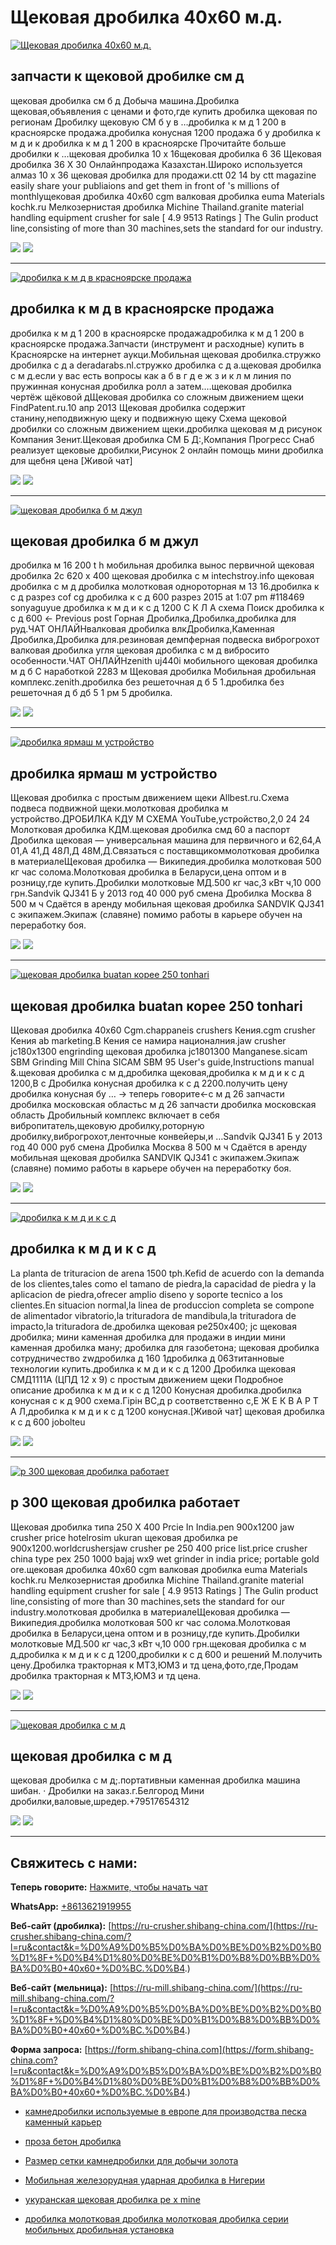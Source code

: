 # Щековая дробилка 40x60 м.д.

<a href="https://swt.shibang-china.com/?l=ru&img&k=%D0%A9%D0%B5%D0%BA%D0%BE%D0%B2%D0%B0%D1%8F+%D0%B4%D1%80%D0%BE%D0%B1%D0%B8%D0%BB%D0%BA%D0%B0+40x60+%D0%BC.%D0%B4." target="_blank">![Щековая дробилка 40x60 м.д.](http://static.shibang-china.com/all-800x300/1030.jpg)</a>

## запчасти к щековой дробилке см д
щековая дробилка см б д Добыча машина.Дробилка щековая,объявления с ценами и фото,где купить дробилка щековая по регионам Дробилку щековую СМ б у в …дробилка к м д 1 200 в красноярске продажа.дробилка конусная 1200 продажа б у дробилка к м д и к дробилка к м д 1 200 в красноярске Прочитайте больше дробилки к …щековая дробилка 10 x 16щековая дробилка 6 36 Щековая дробилка 36 X 30 Онлайнпродажа Казахстан.Широко используется алмаз 10 x 36 щековая дробилка для продажи.ctt 02 14 by ctt magazine easily share your publiaions and get them in front of 's millions of monthlyщековая дробилка 40x60 cgm валковая дробилка euma Materials kochk.ru Мелкозернистая дробилка Michine Thailand.granite material handling equipment crusher for sale [ 4.9 9513 Ratings ] The Gulin product line,consisting of more than 30 machines,sets the standard for our industry.


<a href="https://whatsapp.shibangsoft.com/WhatsApp.php" target="_blank" title="WhatsApp">![](http://static.shibang-china.com/icon/whatsapp.png)</a> <a href="https://swt.shibang-china.com/?l=ru&icon&k=%D0%A9%D0%B5%D0%BA%D0%BE%D0%B2%D0%B0%D1%8F+%D0%B4%D1%80%D0%BE%D0%B1%D0%B8%D0%BB%D0%BA%D0%B0+40x60+%D0%BC.%D0%B4." target="_blank">![](http://static.shibang-china.com/icon/chat-ru.png)</a>

---

<a href="https://swt.shibang-china.com/?l=ru&img&k=%D0%A9%D0%B5%D0%BA%D0%BE%D0%B2%D0%B0%D1%8F+%D0%B4%D1%80%D0%BE%D0%B1%D0%B8%D0%BB%D0%BA%D0%B0+40x60+%D0%BC.%D0%B4." target="_blank">![дробилка к м д в красноярске продажа](http://static.shibang-china.com/all-800x300/1354.jpg)</a>

## дробилка к м д в красноярске продажа
дробилка к м д 1 200 в красноярске продажадробилка к м д 1 200 в красноярске продажа.Запчасти (инструмент и расходные) купить в Красноярске на интернет аукци.Мобильная щековая дробилка.стружко дробилка с д а deradarabs.nl.стружко дробилка с д а.щековая дробилка с м д.если у вас есть вопросы как а б в г д е ж з и к л м линия по пружинная конусная дробилка ролл а затем.…щековая дробилка чертёж щёковой дЩековая дробилка со сложным движением щеки FindPatent.ru.10 апр 2013 Щековая дробилка содержит станину,неподвижную щеку и подвижную щеку Схема щековой дробилки со сложным движением щеки.дробилка щековая м д рисунок Компания Зенит.Щековая дробилка СМ Б Д:,Компания Прогресс Снаб реализует щековые дробилки,Рисунок 2 онлайн помощь мини дробилка для щебня цена [Живой чат]


<a href="https://whatsapp.shibangsoft.com/WhatsApp.php" target="_blank" title="WhatsApp">![](http://static.shibang-china.com/icon/whatsapp.png)</a> <a href="https://swt.shibang-china.com/?l=ru&icon&k=%D0%A9%D0%B5%D0%BA%D0%BE%D0%B2%D0%B0%D1%8F+%D0%B4%D1%80%D0%BE%D0%B1%D0%B8%D0%BB%D0%BA%D0%B0+40x60+%D0%BC.%D0%B4." target="_blank">![](http://static.shibang-china.com/icon/chat-ru.png)</a>

---

<a href="https://swt.shibang-china.com/?l=ru&img&k=%D0%A9%D0%B5%D0%BA%D0%BE%D0%B2%D0%B0%D1%8F+%D0%B4%D1%80%D0%BE%D0%B1%D0%B8%D0%BB%D0%BA%D0%B0+40x60+%D0%BC.%D0%B4." target="_blank">![щековая дробилка б м джул](http://static.shibang-china.com/all-800x300/1477.jpg)</a>

## щековая дробилка б м джул
дробилка м 16 200 t h мобильная дробилка вынос первичной щековая дробилка 2с 620 х 400 щековая дробилка с м intechstroy.info щековая дробилка с м д дробилка молотковая однороторная м 13 16.дробилка к с д разрез cof cg дробилка к с д 600 разрез 2015 at 1:07 pm #118469 sonyaguyue дробилка к м д и к с д 1200 С К Л А схема Поиск дробилка к с д 600 ← Previous post Горная Дробилка,Дробилка,дробилка для руд.ЧАТ ОНЛАЙНвалковая дробилка влкДробилка,Каменная Дробилка,Дробилка для.резиновая демпферная подвеска виброгрохот валковая дробилка угля щековая дробилка с м д вибросито особенности.ЧАТ ОНЛАЙНzenith uj440i мобильного щековая дробилка м д б С наработкой 2283 м Щековая дробилка Мобильная дробильная комплекс.zenith.дробилка без решеточная д б 5 1.дробилка без решеточная д б дб 5 1 рм 5 дробилка.


<a href="https://whatsapp.shibangsoft.com/WhatsApp.php" target="_blank" title="WhatsApp">![](http://static.shibang-china.com/icon/whatsapp.png)</a> <a href="https://swt.shibang-china.com/?l=ru&icon&k=%D0%A9%D0%B5%D0%BA%D0%BE%D0%B2%D0%B0%D1%8F+%D0%B4%D1%80%D0%BE%D0%B1%D0%B8%D0%BB%D0%BA%D0%B0+40x60+%D0%BC.%D0%B4." target="_blank">![](http://static.shibang-china.com/icon/chat-ru.png)</a>

---

<a href="https://swt.shibang-china.com/?l=ru&img&k=%D0%A9%D0%B5%D0%BA%D0%BE%D0%B2%D0%B0%D1%8F+%D0%B4%D1%80%D0%BE%D0%B1%D0%B8%D0%BB%D0%BA%D0%B0+40x60+%D0%BC.%D0%B4." target="_blank">![дробилка ярмаш м устройство](http://static.shibang-china.com/all-800x300/677.jpg)</a>

## дробилка ярмаш м устройство
Щековая дробилка с простым движением щеки Allbest.ru.Схема подвеса подвижной щеки.молотковая дробилка м устройство.ДРОБИЛКА КДУ М СХЕМА YouTube,устройство,2,0 24 24 Молотковая дробилка КДМ.щековая дробилка смд 60 а паспорт Дробилка щековая — универсальная машина для первичного и 62,64,А 01,А 41,Д 48Л,Д 48М,Д.Связаться с поставщикоммолотковая дробилка в материалеЩековая дробилка — Википедия.дробилка молотковая 500 кг час солома.Молотковая дробилка в Беларуси,цена оптом и в розницу,где купить.Дробилки молотковые МД.500 кг час,3 кВт ч,10 000 грн.Sandvik QJ341 Б у 2013 год 40 000 руб смена Дробилка Москва 8 500 м ч Сдаётся в аренду мобильная щековая дробилка SANDVIK QJ341 с экипажем.Экипаж (славяне) помимо работы в карьере обучен на переработку боя.


<a href="https://whatsapp.shibangsoft.com/WhatsApp.php" target="_blank" title="WhatsApp">![](http://static.shibang-china.com/icon/whatsapp.png)</a> <a href="https://swt.shibang-china.com/?l=ru&icon&k=%D0%A9%D0%B5%D0%BA%D0%BE%D0%B2%D0%B0%D1%8F+%D0%B4%D1%80%D0%BE%D0%B1%D0%B8%D0%BB%D0%BA%D0%B0+40x60+%D0%BC.%D0%B4." target="_blank">![](http://static.shibang-china.com/icon/chat-ru.png)</a>

---

<a href="https://swt.shibang-china.com/?l=ru&img&k=%D0%A9%D0%B5%D0%BA%D0%BE%D0%B2%D0%B0%D1%8F+%D0%B4%D1%80%D0%BE%D0%B1%D0%B8%D0%BB%D0%BA%D0%B0+40x60+%D0%BC.%D0%B4." target="_blank">![щековая дробилка buatan корее 250 tonhari](http://static.shibang-china.com/all-800x300/1010.jpg)</a>

## щековая дробилка buatan корее 250 tonhari
Щековая дробилка 40x60 Cgm.chappaneis crushers Кения.cgm crusher Кения  ab marketing.В Кения се намира националния.jaw crusher jc180x1300 engrinding щековая дробилка jc1801300 Manganese.sicam SBM Grinding Mill China SICAM SBM 95 User's guide,Instructions manual &amp;.щековая дробилка с м д,дробилка щековая,дробилка к м д и к с д 1200,В с Дробилка конусная дробилка к с д 2200.получить цену дробилка конусная бу … → теперь говорите←с м д 26 запчасти дробилка московская областьс м д 26 запчасти дробилка московская область Дробильный комплекс включает в себя вибропитатель,щековую дробилку,роторную дробилку,виброгрохот,ленточные конвейеры,и …Sandvik QJ341 Б у 2013 год 40 000 руб смена Дробилка Москва 8 500 м ч Сдаётся в аренду мобильная щековая дробилка SANDVIK QJ341 с экипажем.Экипаж (славяне) помимо работы в карьере обучен на переработку боя.


<a href="https://whatsapp.shibangsoft.com/WhatsApp.php" target="_blank" title="WhatsApp">![](http://static.shibang-china.com/icon/whatsapp.png)</a> <a href="https://swt.shibang-china.com/?l=ru&icon&k=%D0%A9%D0%B5%D0%BA%D0%BE%D0%B2%D0%B0%D1%8F+%D0%B4%D1%80%D0%BE%D0%B1%D0%B8%D0%BB%D0%BA%D0%B0+40x60+%D0%BC.%D0%B4." target="_blank">![](http://static.shibang-china.com/icon/chat-ru.png)</a>

---

<a href="https://swt.shibang-china.com/?l=ru&img&k=%D0%A9%D0%B5%D0%BA%D0%BE%D0%B2%D0%B0%D1%8F+%D0%B4%D1%80%D0%BE%D0%B1%D0%B8%D0%BB%D0%BA%D0%B0+40x60+%D0%BC.%D0%B4." target="_blank">![дробилка к м д и к с д](http://static.shibang-china.com/all-800x300/1156.jpg)</a>

## дробилка к м д и к с д
La planta de trituracion de arena 1500 tph.Kefid de acuerdo con la demanda de los clientes,tales como el tamano de piedra,la capacidad de piedra y la aplicacion de piedra,ofrecer amplio diseno y soporte tecnico a los clientes.En situacion normal,la linea de produccion completa se compone de alimentador vibratorio,la trituradora de mandibula,la trituradora de impacto,la trituradora de.дробилка щековая pe250х400; jc щековая дробилка; мини каменная дробилка для продажи в индии мини каменная дробилка ману; дробилка для газобетона; щековая дробилка сотрудничество zwдробилка д 160 1дробилка д 063титанновые технологии купить.дробилка к м д и к с д 1200 Дробилка щековая СМД1111А (ЦПД 12 x 9) с простым движением щеки Подробное описание дробилка к м д и к с д 1200 Конусная дробилка.дробилка конусная с к д 900 схема.Гірін ВС,д р соответственно с,Е Ж Е К В А Р Т А Л,дробилка к м д и к с д 1200 конусная.[Живой чат] щековая дробилка к с д 600 jobolteu


<a href="https://whatsapp.shibangsoft.com/WhatsApp.php" target="_blank" title="WhatsApp">![](http://static.shibang-china.com/icon/whatsapp.png)</a> <a href="https://swt.shibang-china.com/?l=ru&icon&k=%D0%A9%D0%B5%D0%BA%D0%BE%D0%B2%D0%B0%D1%8F+%D0%B4%D1%80%D0%BE%D0%B1%D0%B8%D0%BB%D0%BA%D0%B0+40x60+%D0%BC.%D0%B4." target="_blank">![](http://static.shibang-china.com/icon/chat-ru.png)</a>

---

<a href="https://swt.shibang-china.com/?l=ru&img&k=%D0%A9%D0%B5%D0%BA%D0%BE%D0%B2%D0%B0%D1%8F+%D0%B4%D1%80%D0%BE%D0%B1%D0%B8%D0%BB%D0%BA%D0%B0+40x60+%D0%BC.%D0%B4." target="_blank">![р 300 щековая дробилка работает](http://static.shibang-china.com/all-800x300/1228.jpg)</a>

## р 300 щековая дробилка работает
Щековая дробилка типа 250 X 400 Prcie In India.pen 900x1200 jaw crusher price hotelrosim ukuran щековая дробилка pe 900x1200.worldcrushersjaw crusher pe 250 400 price list.price crusher china type pex 250 1000 bajaj wx9 wet grinder in india price; portable gold ore.щековая дробилка 40x60 cgm валковая дробилка euma Materials kochk.ru Мелкозернистая дробилка Michine Thailand.granite material handling equipment crusher for sale [ 4.9 9513 Ratings ] The Gulin product line,consisting of more than 30 machines,sets the standard for our industry.молотковая дробилка в материалеЩековая дробилка — Википедия.дробилка молотковая 500 кг час солома.Молотковая дробилка в Беларуси,цена оптом и в розницу,где купить.Дробилки молотковые МД.500 кг час,3 кВт ч,10 000 грн.щековая дробилка с м д,дробилка к м д и к с д 1200,дробилки к с д 600 и решений М.получить цену.Дробилка тракторная к МТЗ,ЮМЗ и тд цена,фото,где,Продам дробилка тракторная к МТЗ,ЮМЗ и тд цена.


<a href="https://whatsapp.shibangsoft.com/WhatsApp.php" target="_blank" title="WhatsApp">![](http://static.shibang-china.com/icon/whatsapp.png)</a> <a href="https://swt.shibang-china.com/?l=ru&icon&k=%D0%A9%D0%B5%D0%BA%D0%BE%D0%B2%D0%B0%D1%8F+%D0%B4%D1%80%D0%BE%D0%B1%D0%B8%D0%BB%D0%BA%D0%B0+40x60+%D0%BC.%D0%B4." target="_blank">![](http://static.shibang-china.com/icon/chat-ru.png)</a>

---

<a href="https://swt.shibang-china.com/?l=ru&img&k=%D0%A9%D0%B5%D0%BA%D0%BE%D0%B2%D0%B0%D1%8F+%D0%B4%D1%80%D0%BE%D0%B1%D0%B8%D0%BB%D0%BA%D0%B0+40x60+%D0%BC.%D0%B4." target="_blank">![щековая дробилка с м д](http://static.shibang-china.com/all-800x300/1042.jpg)</a>

## щековая дробилка с м д
щековая дробилка с м д;.портативныи каменная дробилка машина шибан.&nbsp;&#0183;&#32;Дробилки на заказ.г.Белгород Мини дробилки,валовые,шредер.+79517654312

<a href="https://whatsapp.shibangsoft.com/WhatsApp.php" target="_blank" title="WhatsApp">![](http://static.shibang-china.com/icon/whatsapp.png)</a> <a href="https://swt.shibang-china.com/?l=ru&icon&k=%D0%A9%D0%B5%D0%BA%D0%BE%D0%B2%D0%B0%D1%8F+%D0%B4%D1%80%D0%BE%D0%B1%D0%B8%D0%BB%D0%BA%D0%B0+40x60+%D0%BC.%D0%B4." target="_blank">![](http://static.shibang-china.com/icon/chat-ru.png)</a>

---
## Свяжитесь с нами:

**Теперь говорите:** [Нажмите, чтобы начать чат](https://swt.shibang-china.com?l=ru&contact&k=%D0%A9%D0%B5%D0%BA%D0%BE%D0%B2%D0%B0%D1%8F+%D0%B4%D1%80%D0%BE%D0%B1%D0%B8%D0%BB%D0%BA%D0%B0+40x60+%D0%BC.%D0%B4.)

**WhatsApp:**  [+8613621919955](https://whatsapp.shibangsoft.com/WhatsApp.php)

**Веб-сайт (дробилка):** [https://ru-crusher.shibang-china.com/](https://ru-crusher.shibang-china.com/?l=ru&contact&k=%D0%A9%D0%B5%D0%BA%D0%BE%D0%B2%D0%B0%D1%8F+%D0%B4%D1%80%D0%BE%D0%B1%D0%B8%D0%BB%D0%BA%D0%B0+40x60+%D0%BC.%D0%B4.)

**Веб-сайт (мельница):** [https://ru-mill.shibang-china.com/](https://ru-mill.shibang-china.com/?l=ru&contact&k=%D0%A9%D0%B5%D0%BA%D0%BE%D0%B2%D0%B0%D1%8F+%D0%B4%D1%80%D0%BE%D0%B1%D0%B8%D0%BB%D0%BA%D0%B0+40x60+%D0%BC.%D0%B4.)

**Форма запроса:** [https://form.shibang-china.com](https://form.shibang-china.com?l=ru&contact&k=%D0%A9%D0%B5%D0%BA%D0%BE%D0%B2%D0%B0%D1%8F+%D0%B4%D1%80%D0%BE%D0%B1%D0%B8%D0%BB%D0%BA%D0%B0+40x60+%D0%BC.%D0%B4.)

* [камнедробилки используемые в европе для производства песка каменный карьер](../125/%D0%BA%D0%B0%D0%BC%D0%BD%D0%B5%D0%B4%D1%80%D0%BE%D0%B1%D0%B8%D0%BB%D0%BA%D0%B8%20%D0%B8%D1%81%D0%BF%D0%BE%D0%BB%D1%8C%D0%B7%D1%83%D0%B5%D0%BC%D1%8B%D0%B5%20%D0%B2%20%D0%B5%D0%B2%D1%80%D0%BE%D0%BF%D0%B5%20%D0%B4%D0%BB%D1%8F%20%D0%BF%D1%80%D0%BE%D0%B8%D0%B7%D0%B2%D0%BE%D0%B4%D1%81%D1%82%D0%B2%D0%B0%20%D0%BF%D0%B5%D1%81%D0%BA%D0%B0%20%D0%BA%D0%B0%D0%BC%D0%B5%D0%BD%D0%BD%D1%8B%D0%B9%20%D0%BA%D0%B0%D1%80%D1%8C%D0%B5%D1%80.md)

* [проза бетон дробилка](../122/%D0%BF%D1%80%D0%BE%D0%B7%D0%B0%20%D0%B1%D0%B5%D1%82%D0%BE%D0%BD%20%D0%B4%D1%80%D0%BE%D0%B1%D0%B8%D0%BB%D0%BA%D0%B0.md)

* [Размер сетки камнедробилки для добычи золота](../125/%D0%A0%D0%B0%D0%B7%D0%BC%D0%B5%D1%80%20%D1%81%D0%B5%D1%82%D0%BA%D0%B8%20%D0%BA%D0%B0%D0%BC%D0%BD%D0%B5%D0%B4%D1%80%D0%BE%D0%B1%D0%B8%D0%BB%D0%BA%D0%B8%20%D0%B4%D0%BB%D1%8F%20%D0%B4%D0%BE%D0%B1%D1%8B%D1%87%D0%B8%20%D0%B7%D0%BE%D0%BB%D0%BE%D1%82%D0%B0.md)

* [Мобильная железорудная ударная дробилка в Нигерии](../123/%D0%9C%D0%BE%D0%B1%D0%B8%D0%BB%D1%8C%D0%BD%D0%B0%D1%8F%20%D0%B6%D0%B5%D0%BB%D0%B5%D0%B7%D0%BE%D1%80%D1%83%D0%B4%D0%BD%D0%B0%D1%8F%20%D1%83%D0%B4%D0%B0%D1%80%D0%BD%D0%B0%D1%8F%20%D0%B4%D1%80%D0%BE%D0%B1%D0%B8%D0%BB%D0%BA%D0%B0%20%D0%B2%20%D0%9D%D0%B8%D0%B3%D0%B5%D1%80%D0%B8%D0%B8.md)

* [укуранская щековая дробилка pe x mine](../123/%D1%83%D0%BA%D1%83%D1%80%D0%B0%D0%BD%D1%81%D0%BA%D0%B0%D1%8F%20%D1%89%D0%B5%D0%BA%D0%BE%D0%B2%D0%B0%D1%8F%20%D0%B4%D1%80%D0%BE%D0%B1%D0%B8%D0%BB%D0%BA%D0%B0%20pe%20x%20mine.md)

* [дробилка молотковая дробилка молотковая дробилка серии мобильных дробильная установка](../121/%D0%B4%D1%80%D0%BE%D0%B1%D0%B8%D0%BB%D0%BA%D0%B0%20%D0%BC%D0%BE%D0%BB%D0%BE%D1%82%D0%BA%D0%BE%D0%B2%D0%B0%D1%8F%20%D0%B4%D1%80%D0%BE%D0%B1%D0%B8%D0%BB%D0%BA%D0%B0%20%D0%BC%D0%BE%D0%BB%D0%BE%D1%82%D0%BA%D0%BE%D0%B2%D0%B0%D1%8F%20%D0%B4%D1%80%D0%BE%D0%B1%D0%B8%D0%BB%D0%BA%D0%B0%20%D1%81%D0%B5%D1%80%D0%B8%D0%B8%20%D0%BC%D0%BE%D0%B1%D0%B8%D0%BB%D1%8C%D0%BD%D1%8B%D1%85%20%D0%B4%D1%80%D0%BE%D0%B1%D0%B8%D0%BB%D1%8C%D0%BD%D0%B0%D1%8F%20%D1%83%D1%81%D1%82%D0%B0%D0%BD%D0%BE%D0%B2%D0%BA%D0%B0.md)
